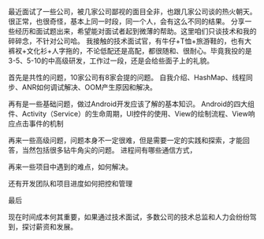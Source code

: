 最近面试了一些公司，被几家公司鄙视的面目全非，也跟几家公司谈的热火朝天。很正常，也很奇怪，基本上同一时段，同一个人，会有这么不同的结果。
分享一些经历和面试题出来，希望能对面试者起到微薄的帮助。这里咱们只谈技术和我的碎碎念，不针对公司哈。
我接触的技术面试官，有牛仔+T恤+旅游鞋的，也有大裤衩+文化衫+人字拖的，不论低配还是高配，都很随和、很耐心。毕竟我投的是3-5、5-10的中高级研发，工作过一段，还是会给些面子上的礼貌。

首先是共性的问题，10家公司有8家会提的问题。
自我介绍、HashMap、线程同步、ANR如何调试解决、OOM产生原因和解决。

再有是一些基础问题，做过Android开发应该了解的基本知识。
Android的四大组件、Activity（Service）的生命周期，UI控件的使用、View的绘制流程、View响应点击事件的机制

再来一些高级问题，问题本身不一定很难，但是需要一定的实践和探索，才能回答，当然包括很多钻牛角尖的问题。
进程间有哪些通信方式，

再来一些项目中遇到的难点，如何解决。

还有开发团队和项目进度如何把控和管理

最后

现在时间成本何其重要，如果通过技术面试，多数公司的技术总监和人力会纷纷驾到，探讨薪资和发展。